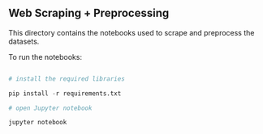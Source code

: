 ## Web Scraping + Preprocessing

This directory contains the notebooks used to scrape and preprocess the datasets.

To run the notebooks: 

```python

# install the required libraries

pip install -r requirements.txt

# open Jupyter notebook 

jupyter notebook

```

